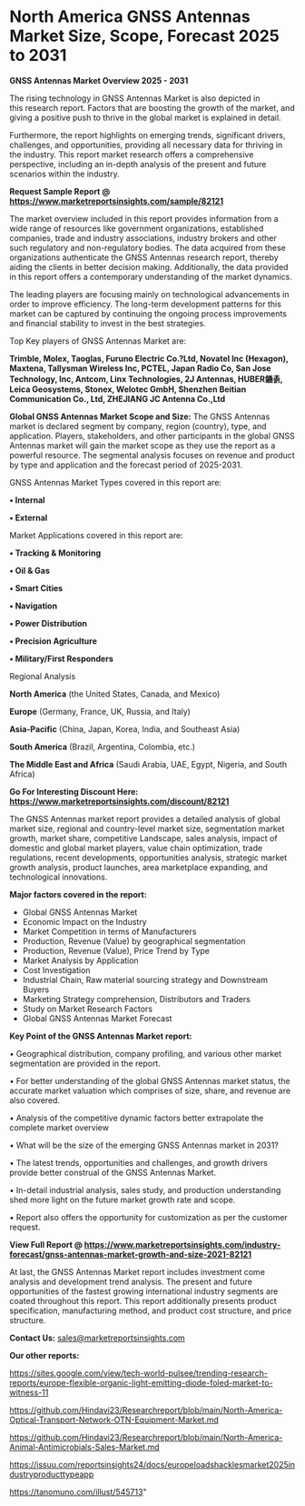 # North America GNSS Antennas Market Size, Scope, Forecast 2025 to 2031

<Strong> GNSS Antennas Market Overview 2025 - 2031</strong>

The rising technology in GNSS Antennas Market is also depicted in this research report. Factors that are boosting the growth of the market, and giving a positive push to thrive in the global market is explained in detail.

Furthermore, the report highlights on emerging trends, significant drivers, challenges, and opportunities, providing all necessary data for thriving in the industry. This report market research offers a comprehensive perspective, including an in-depth analysis of the present and future scenarios within the industry.

<strong>Request Sample Report @ <a href=https://www.marketreportsinsights.com/sample/82121>https://www.marketreportsinsights.com/sample/82121</a></strong>

The market overview included in this report provides information from a wide range of resources like government organizations, established companies, trade and industry associations, industry brokers and other such regulatory and non-regulatory bodies. The data acquired from these organizations authenticate the GNSS Antennas research report, thereby aiding the clients in better decision making. Additionally, the data provided in this report offers a contemporary understanding of the market dynamics.

The leading players are focusing mainly on technological advancements in order to improve efficiency. The long-term development patterns for this market can be captured by continuing the ongoing process improvements and financial stability to invest in the best strategies.

Top Key players of GNSS Antennas Market are:

<strong>Trimble, Molex, Taoglas, Furuno Electric Co.?Ltd, Novatel Inc (Hexagon), Maxtena, Tallysman Wireless Inc, PCTEL, Japan Radio Co, San Jose Technology, Inc, Antcom, Linx Technologies, 2J Antennas, HUBER䥁촑, Leica Geosystems, Stonex, Welotec GmbH, Shenzhen Beitian Communication Co., Ltd, ZHEJIANG JC Antenna Co.,Ltd</strong>

<strong><b>Global GNSS Antennas Market Scope and Size:</b></strong>
The GNSS Antennas market is declared segment by company, region (country), type, and application. Players, stakeholders, and other participants in the global GNSS Antennas market will gain the market scope as they use the report as a powerful resource. The segmental analysis focuses on revenue and product by type and application and the forecast period of 2025-2031.

GNSS Antennas Market Types covered in this report are:

<strong>• Internal

• External</strong>

Market Applications covered in this report are:

<strong>• Tracking & Monitoring

• Oil & Gas

• Smart Cities

• Navigation

• Power Distribution

• Precision Agriculture

• Military/First Responders</strong> 

Regional Analysis

<strong>North America</strong> (the United States, Canada, and Mexico)

<strong>Europe</strong> (Germany, France, UK, Russia, and Italy)

<strong>Asia-Pacific</strong> (China, Japan, Korea, India, and Southeast Asia)

<strong>South America</strong> (Brazil, Argentina, Colombia, etc.)

<strong>The Middle East and Africa</strong> (Saudi Arabia, UAE, Egypt, Nigeria, and South Africa)

<strong>Go For Interesting Discount Here: <a href=https://www.marketreportsinsights.com/discount/82121>https://www.marketreportsinsights.com/discount/82121</a></strong>

The GNSS Antennas market report provides a detailed analysis of global market size, regional and country-level market size, segmentation market growth, market share, competitive Landscape, sales analysis, impact of domestic and global market players, value chain optimization, trade regulations, recent developments, opportunities analysis, strategic market growth analysis, product launches, area marketplace expanding, and technological innovations.

<strong><b>Major factors covered in the report:</b></strong>
<ul>
  <li>Global GNSS Antennas Market </li>
  <li>Economic Impact on the Industry</li>
  <li>Market Competition in terms of Manufacturers</li>
  <li>Production, Revenue (Value) by geographical segmentation</li>
  <li>Production, Revenue (Value), Price Trend by Type</li>
  <li>Market Analysis by Application</li>
  <li>Cost Investigation</li>
  <li>Industrial Chain, Raw material sourcing strategy and Downstream Buyers</li>
  <li>Marketing Strategy comprehension, Distributors and Traders</li>
  <li>Study on Market Research Factors</li>
  <li>Global GNSS Antennas Market Forecast</li>
</ul>

<strong><b>Key Point of the GNSS Antennas Market report:</b></strong>

• Geographical distribution, company profiling, and various other market segmentation are provided in the report.

• For better understanding of the global GNSS Antennas market status, the accurate market valuation which comprises of size, share, and revenue are also covered.

• Analysis of the competitive dynamic factors better extrapolate the complete market overview

• What will be the size of the emerging GNSS Antennas market in 2031?

• The latest trends, opportunities and challenges, and growth drivers provide better construal of the GNSS Antennas Market.

• In-detail industrial analysis, sales study, and production understanding shed more light on the future market growth rate and scope.

• Report also offers the opportunity for customization as per the customer request.

<strong><b>View Full Report @ <a href=https://www.marketreportsinsights.com/industry-forecast/gnss-antennas-market-growth-and-size-2021-82121>https://www.marketreportsinsights.com/industry-forecast/gnss-antennas-market-growth-and-size-2021-82121</a></b></strong>


At last, the GNSS Antennas Market report includes investment come analysis and development trend analysis. The present and future opportunities of the fastest growing international industry segments are coated throughout this report. This report additionally presents product specification, manufacturing method, and product cost structure, and price structure.

<strong>Contact Us:</strong>
sales@marketreportsinsights.com

<strong>Our other reports:</strong>

<a href=https://sites.google.com/view/tech-world-pulsee/trending-research-reports/europe-flexible-organic-light-emitting-diode-foled-market-to-witness-11>https://sites.google.com/view/tech-world-pulsee/trending-research-reports/europe-flexible-organic-light-emitting-diode-foled-market-to-witness-11</a>

<a href=https://github.com/Hindavi23/Researchreport/blob/main/North-America-Optical-Transport-Network-OTN-Equipment-Market.md>https://github.com/Hindavi23/Researchreport/blob/main/North-America-Optical-Transport-Network-OTN-Equipment-Market.md</a>

<a href=https://github.com/Hindavi23/Researchreport/blob/main/North-America-Animal-Antimicrobials-Sales-Market.md>https://github.com/Hindavi23/Researchreport/blob/main/North-America-Animal-Antimicrobials-Sales-Market.md</a>

<a href=https://issuu.com/reportsinsights24/docs/europeloadshacklesmarket2025industryproducttypeapp>https://issuu.com/reportsinsights24/docs/europeloadshacklesmarket2025industryproducttypeapp</a>

<a href=https://tanomuno.com/illust/545713>https://tanomuno.com/illust/545713</a>"
